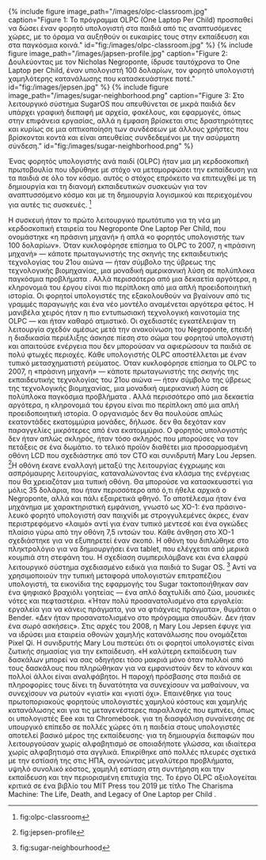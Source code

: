 {% include figure image_path="/images/olpc-classroom.jpg" caption="Figure 1: Το πρόγραμμα OLPC (One Laptop Per Child) προσπαθεί να δώσει έναν φορητό υπολογιστή στα παιδιά από τις αναπτυσόμενες χώρες, με το όραμα να αυξηθούν οι ευκαιρίες τους στην εκπαίδευση και στα παγκόσμια κοινά." id="fig:/images/olpc-classroom.jpg" %}
{% include figure image_path="/images/japsen-profile.jpg" caption="Figure 2: Δουλεύοντας με τον Nicholas Negroponte, ίδρυσε ταυτόχρονα το One Laptop per Child, έναν υπολογιστή 100 δολαρίων, τον φορητό υπολογιστή χαμηλότερης κατανάλωσης που κατασκευάστηκε ποτέ." id="fig:/images/jepsen.jpg" %}
{% include figure image_path="/images/sugar-neighborhood.png" caption="Figure 3: Στο λειτουργικό σύστημα SugarOS που απευθύνεται σε μικρά παιδιά δεν υπάρχει γραφική διεπαφή με αρχεία, φακέλους, και εφαρμογές, όπως στην επιφάνεια εργασίας, αλλά η έμφαση βρίσκεται στις δραστηριότητες και κυρίως σε μια οπτικοποίηση των συνδέσεων με άλλους χρήστες που βρίσκονται κοντά και είναι απευθείας συνδεδεμένοι με την ασύρματη σύνδεση." id="fig:/images/sugar-neighborhood.png" %}

Ένας φορητός υπολογιστής ανά παιδί (OLPC) ήταν μια μη κερδοσκοπική πρωτοβουλία που ιδρύθηκε με στόχο να μεταμορφώσει την εκπαίδευση για τα παιδιά σε όλο τον κόσμο. αυτός ο στόχος επρόκειτο να επιτευχθεί με τη δημιουργία και τη διανομή εκπαιδευτικών συσκευών για τον αναπτυσσόμενο κόσμο και με τη δημιουργία λογισμικού και περιεχομένου για αυτές τις συσκευές. 
[^1]

Η συσκευή ήταν το πρώτο λειτουργικό πρωτότυπο για τη νέα μη κερδοσκοπική εταιρεία του Negroponte One Laptop Per Child, που ονομάστηκε «η πράσινη μηχανή» ή απλά «ο φορητός υπολογιστής των 100 δολαρίων». Όταν κυκλοφόρησε επίσημα το OLPC το 2007, η «πράσινη μηχανή» — κάποτε πρωταγωνιστής της σκηνής της εκπαιδευτικής τεχνολογίας του 21ου αιώνα — ήταν σύμβολο της ύβρεως της τεχνολογικής βιομηχανίας, μια μοναδική αμερικανική λύση σε πολύπλοκα παγκόσμια προβλήματα . Αλλά περισσότερο από μια δεκαετία αργότερα, η κληρονομιά του έργου είναι πιο περίπλοκη από μια απλή προειδοποιητική ιστορία. Οι φορητοί υπολογιστές της εξακολουθούν να βγαίνουν από τις γραμμές παραγωγής και ένα νέο μοντέλο αναμένεται αργότερα φέτος. Η μανιβέλα χειρός ήταν η πιο εντυπωσιακή τεχνολογική καινοτομία της OLPC — και ήταν καθαρό ατμιστικό. Οι σχεδιαστές εγκατέλειψαν τη λειτουργία σχεδόν αμέσως μετά την ανακοίνωση του Negroponte, επειδή η διαδικασία περιέλιξης άσκησε πίεση στο σώμα του φορητού υπολογιστή και απαιτούσε ενέργεια που δεν μπορούσαν να αφιερώσουν τα παιδιά σε πολύ φτωχές περιοχές. Κάθε υπολογιστής OLPC αποστέλλεται με έναν τυπικό μετασχηματιστή ρεύματος. Όταν κυκλοφόρησε επίσημα το OLPC το 2007, η «πράσινη μηχανή» — κάποτε πρωταγωνιστής της σκηνής της εκπαιδευτικής τεχνολογίας του 21ου αιώνα — ήταν σύμβολο της ύβρεως της τεχνολογικής βιομηχανίας, μια μοναδική αμερικανική λύση σε πολύπλοκα παγκόσμια προβλήματα . Αλλά περισσότερο από μια δεκαετία αργότερα, η κληρονομιά του έργου είναι πιο περίπλοκη από μια απλή προειδοποιητική ιστορία. Ο οργανισμός δεν θα πουλούσε απλώς εκατοντάδες εκατομμύρια μονάδες, δήλωσε. δεν θα δεχόταν καν παραγγελίες μικρότερες από ένα εκατομμύριο. Ο φορητός υπολογιστής δεν ήταν απλώς σκληρός, ήταν τόσο σκληρός που μπορούσες να τον πετάξεις σε ένα δωμάτιο. το τελικό προϊόν διαθέτει μια προσαρμοσμένη οθόνη LCD που σχεδιάστηκε από τον CTO και συνιδρυτή Mary Lou Jepsen. [^2]Η οθόνη έκανε εναλλαγή μεταξύ της λειτουργίας έγχρωμης και ασπρόμαυρης λειτουργίας, καταναλώνοντας ένα κλάσμα της ενέργειας που θα χρειαζόταν μια τυπική οθόνη. Θα μπορούσε να κατασκευαστεί για μόλις 35 δολάρια, που ήταν περισσότερο από ό,τι ήθελε αρχικά ο Negroponte, αλλά και πάλι εξαιρετικά φθηνό. Το αποτέλεσμα ήταν ένα μηχάνημα με χαρακτηριστική εμφάνιση, γνωστό ως XO-1: ένα πράσινο-λευκό φορητό υπολογιστή σαν παιχνίδι με στρογγυλεμένες άκρες, έναν περιστρεφόμενο «λαιμό» αντί για έναν τυπικό μεντεσέ και ένα ογκώδες πλαίσιο γύρω από την οθόνη 7,5 ιντσών του. Κάθε άνθηση στο XO-1 σχεδιάστηκε για να εξυπηρετεί έναν σκοπό. Η οθόνη του διπλώθηκε στο πληκτρολόγιο για να δημιουργήσει ένα tablet, που ελέγχεται από μερικά κουμπιά στη στεφάνη του. Η σχεδίαση συμπεριλάμβανε και ένα ελαφρύ λειτουργικό σύστημα σχεδιασμένο ειδικά για παιδιά το Sugar OS. [^3] Αντί να χρησιμοποιούν την τυπική μεταφορά υπολογιστών επιτραπέζιου υπολογιστή, τα εικονίδια της εφαρμογής του Sugar τακτοποιήθηκαν σαν ένα ψηφιακό βραχιόλι γοητείας — ένα απλό δαχτυλίδι από ζώα, μουσικές νότες και πεφταστέρια. «Ήταν πολύ προσανατολισμένο στα εργαλεία: εργαλεία για να κάνεις πράγματα, για να φτιάχνεις πράγματα», θυμάται ο Bender. «Δεν ήταν προσανατολισμένο στο πρόγραμμα σπουδών. Δεν ήταν ένα σωρό ασκήσεις». Στις αρχές του 2008, η Mary Lou Jepsen έφυγε για να ιδρύσει μια εταιρεία οθονών χαμηλής κατανάλωσης που ονομάζεται Pixel Qi. Η συνιδρυτής Mary Lou πιστεύει ότι οι φορητοί υπολογιστές είναι ζωτικής σημασίας για την εκπαίδευση. «Η καλύτερη εκπαίδευση των δασκάλων μπορεί να σας οδηγήσει τόσο μακριά μόνο όταν πολλοί από τους δασκάλους που πληρώθηκαν για να εμφανιστούν δεν το κάνουν και πολλοί άλλοι είναι αναλφάβητοι. Η παροχή πρόσβασης στα παιδιά σε πληροφορίες τους δίνει τη δυνατότητα να συνεχίσουν να μαθαίνουν, να συνεχίσουν να ρωτούν «γιατί» και «γιατί όχι». Επαινέθηκε για τους πρωτοποριακούς φορητούς υπολογιστές χαμηλού κόστους και χαμηλής κατανάλωσης και για τις μεταγενέστερες παραλλαγές που εμπνέει, όπως οι υπολογιστές Eee και τα Chromebook. για τη διασφάλιση συναίνεσης σε υπουργικό επίπεδο σε πολλές χώρες ότι η παιδεία στους υπολογιστές αποτελεί βασικό μέρος της εκπαίδευσης· για τη δημιουργία διεπαφών που λειτουργούσαν χωρίς αλφαβητισμό σε οποιαδήποτε γλώσσα, και ιδιαίτερα χωρίς αλφαβητισμό στα αγγλικά. Επικρίθηκε από πολλές πλευρές σχετικά με την εστίασή της στις ΗΠΑ, αγνοώντας μεγαλύτερα προβλήματα, υψηλό συνολικό κόστος, χαμηλή εστίαση στη συντήρηση και την εκπαίδευση και την περιορισμένη επιτυχία της. Το έργο OLPC αξιολογείται κριτικά σε ένα βιβλίο του MIT Press του 2019 με τίτλο The Charisma Machine: The Life, Death, and Legacy of One Laptop per Child .

[^1]: fig:olpc-classroom
[^2]: fig:jepsen-profile
[^3]: fig:sugar-neighbourhood

